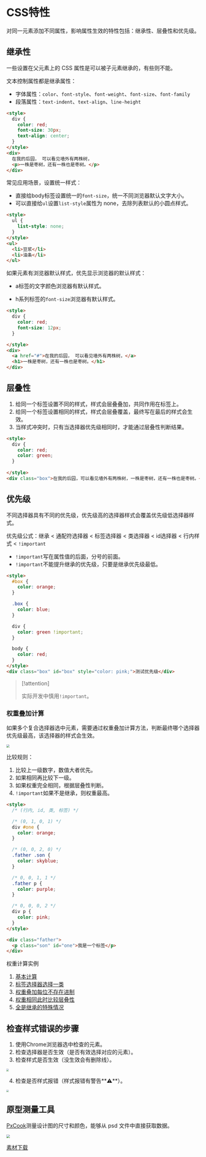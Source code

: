 # CSS特性

对同一元素添加不同属性，影响属性生效的特性包括：继承性、层叠性和优先级。

## 继承性

一些设置在父元素上的 CSS 属性是可以被子元素继承的，有些则不能。

文本控制属性都是继承属性：

* 字体属性：`color`、`font-style`、`font-weight`、`font-size`、`font-family`
* 段落属性：`text-indent`、`text-align`、`line-height`

```html
<style>
  div {
    color: red;
    font-size: 30px;
    text-align: center;
  }
</style>
<div>
  在我的后园， 可以看见墙外有两株树，
  <p>一株是枣树，还有一株也是枣树。</p>
</div>
```

常见应用场景，设置统一样式：

* 直接给body标签设置统一的`font-size`，统一不同浏览器默认文字大小。
* 可以直接给`ul`设置`list-style`属性为 none，去除列表默认的小圆点样式。

```html
<style>
  ul {
    list-style: none;
  }
</style>
<ul>
  <li>豆浆</li>
  <li>油条</li>
</ul>
```

如果元素有浏览器默认样式，优先显示浏览器的默认样式：

* a标签的文字颜色浏览器有默认样式。

* h系列标签的`font-size`浏览器有默认样式。

```html
<style>
  div {
    color: red;
    font-size: 12px;
  }

</style>
<div>
  <a href="#">在我的后园， 可以看见墙外有两株树，</a>
  <h1>一株是枣树，还有一株也是枣树。</h1>
</div>
```

## 层叠性

1. 给同一个标签设置不同的样式，样式会层叠叠加，共同作用在标签上。
2. 给同一个标签设置相同的样式，样式会层叠覆盖，最终写在最后的样式会生效。
3. 当样式冲突时，只有当选择器优先级相同时，才能通过层叠性判断结果。

```html
<style>
  div {
    color: red;
    color: green;
  }
  
</style>
<div class="box">在我的后园，可以看见墙外有两株树，一株是枣树，还有一株也是枣树。</div>
```

## 优先级

不同选择器具有不同的优先级，优先级高的选择器样式会覆盖优先级低选择器样式。

优先级公式：继承 < 通配符选择器 < 标签选择器 < 类选择器 < id选择器 < 行内样式 < `!important`

* `!important`写在属性值的后面，分号的前面。
* `!important`不能提升继承的优先级，只要是继承优先级最低。

```html
<style>
  #box {
    color: orange;
  }

  .box {
    color: blue;
  }

  div {
    color: green !important;
  }

  body {
    color: red;
  }
</style>
<div class="box" id="box" style="color: pink;">测试优先级</div>
```

> [!attention]
>
> 实际开发中慎用`!important`。

### 权重叠加计算

如果多个复合选择器选中元素，需要通过权重叠加计算方法，判断最终哪个选择器优先级最高，该选择器的样式会生效。

<img src="https://raw.githubusercontent.com/hughxusu/lesson-web/developing/_images/c-css/ppMP8KS.png" style="zoom: 50%;" />

比较规则：

1. 比较上一级数字，数值大者优先。
2. 如果相同再比较下一级。
3. 如果权重完全相同，根据层叠性判断。
4. `!important`如果不是继承，则权重最高。

```html
<style>
  /* (行内, id, 类, 标签) */

  /* (0, 1, 0, 1) */
  div #one {
    color: orange;
  }

  /* (0, 0, 2, 0) */
  .father .son {
    color: skyblue;
  }

  /* 0, 0, 1, 1 */
  .father p {
    color: purple;
  }

  /* 0, 0, 0, 2 */
  div p {
    color: pink;
  } 
</style>

<div class="father">
  <p class="son" id="one">我是一个标签</p>
</div>
```

权重计算实例

1. [基本计算](https://codepen.io/hughxusu/pen/XWLBqYd?editors=1100)
2. [标签选择器选择一类](https://codepen.io/hughxusu/pen/jOjpKwq?editors=1100)
3. [权重叠加每位不存在进制](https://codepen.io/hughxusu/pen/NWZBzvq?editors=1100)
4. [权重相同此时比较层叠性](https://codepen.io/hughxusu/pen/wvLxXPB?editors=1100)
5. [全是继承的特殊情况](https://codepen.io/hughxusu/pen/poXZKpN?editors=1100)

## 检查样式错误的步骤

1. 使用Chrome浏览器选中检查的元素。
2. 检查选择器是否生效（是否有效选择对应的元素）。
3. 检查样式是否生效（没生效会有删除线）。

<img src="https://raw.githubusercontent.com/hughxusu/lesson-web/developing/_images/c-css/chrome-error01.jpg" style="zoom:40%;" />

4. 检查是否样式报错（样式报错有警告**⚠️**）。

<img src="https://raw.githubusercontent.com/hughxusu/lesson-web/developing/_images/c-css/chrome-error02.jpg" style="zoom:40%;" />



## 原型测量工具

[PxCook](https://softmall.net/apps/1379)测量设计图的尺寸和颜色，能够从 psd 文件中直接获取数据。

<img src="https://raw.githubusercontent.com/hughxusu/lesson-web/developing/_images/c-css/PxCook-商品简介-1500x900.001.jpeg" style="zoom: 55%;" />

[素材下载](https://resource-443.webvpn.ncut.edu.cn/asset/#/share?shareId=db619ec09d63e7745d21255310ee9d25)
